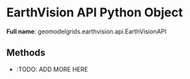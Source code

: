# EarthVision API Python Object 

**Full name**: geomodelgrids.earthvision.api.EarthVisionAPI

## Methods

* :TODO: ADD MORE HERE
